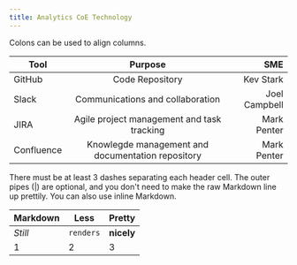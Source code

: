 ```yaml
---
title: Analytics CoE Technology
---
```

Colons can be used to align columns.

| Tool          | Purpose          | SME  |
| ------------- |:-------------:| -----:|
| GitHub        | Code Repository | Kev Stark|
| Slack       | Communications and collaboration      |   Joel Campbell |
| JIRA | Agile project management and task tracking      |    Mark Penter |
| Confluence | Knowlegde management and documentation repository | Mark Penter

There must be at least 3 dashes separating each header cell.
The outer pipes (|) are optional, and you don't need to make the 
raw Markdown line up prettily. You can also use inline Markdown.

Markdown | Less | Pretty
--- | --- | ---
*Still* | `renders` | **nicely**
1 | 2 | 3
